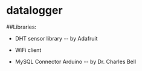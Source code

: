 # datalogger
##Libraries:
-  DHT sensor library​
--    by Adafruit​

-  WiFi client​

-  MySQL Connector Arduino​
--    by Dr. Charles Bell
